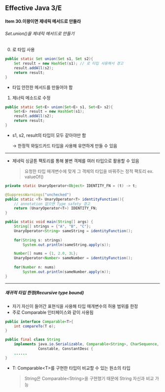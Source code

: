 ## Effective Java 3/E

#### Item 30.이왕이면 제네릭 메서드로 만들라

###### Set.union()을 제네릭 메서드로 만들기

0. 로 타입 사용

```java
public static Set union(Set s1, Set s2){
	Set result = new HashSet(s1); // 로 타입 사용해서 경고
    result.addAll(s2);
    return result;
}
```

- 타입 안전한 메서드를 만들어야 함

1. 제너릭 메소드로 수정

```java
public static Set<E> union(Set<E> s1, Set<E> s2){
	Set<E> result = new HashSet(s1);
    result.addAll(s2);
    return result;
}
```

- s1, s2, result의 타입이 모두 같아야만 함

  → 한정적 와일드카드 타입을 사용해 유연하게 만들 수 있음

------

- 제네릭 싱글톤 팩토리를 통해 불변 객체를 여러 타입으로 활용할 수 있음

  > 요청한 타입 매개변수에 맞게 그 객체의 타입을 바꿔주는 정적 팩토리
  > ex. valueOf() 

```java
private static UnaryOperator<Object> IDENTITY_FN = (t) -> t;

@SuppressWarnings("unchecked")
public static <T> UnaryOperator<T> identityFunction(){
    // annotation 없으면 Type safety 경고
	return (UnaryOperator<T>) IDENTITY_FN;
}

public static void main(String[] args) {
	String[] strings = {"A", "B", "C"};
	UnaryOperator<String> sameString = identityFunction();
	
    for(String s: strings)
		System.out.println(sameString.apply(s));

	Number[] nums = {1, 2.0, 3L};
	UnaryOperator<Number> sameNumber = identityFunction();
	
    for(Number n: nums)
		System.out.println(sameNumber.apply(n));
}
```

------

##### 재귀적 타입 한정(Recursive type bound)

- 자기 자신이 들어간 표현식을 사용해 타입 매개변수의 허용 범위를 한정
- 주로 Comparable 인터페이스와 같이 사용됨

```java
public interface Comparable<T>{
	int compareTo(T o);
}

public final class String
    implements java.io.Serializable, Comparable<String>, CharSequence,
               Constable, ConstantDesc {
	......
}
```

- T: Comparable\<T>를 구현한 타입이 비교할 수 있는 원소의 타입

  > String은 Comparable\<String>을 구현했기 때문에 String 자신과 비교 가능

  